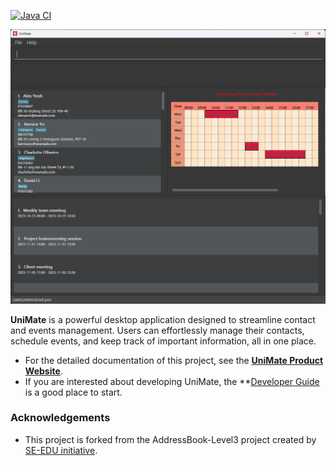 [![Java CI](https://github.com/AY2324S1-CS2103-F13-4/tp/actions/workflows/gradle.yml/badge.svg?branch=master)](https://github.com/AY2324S1-CS2103-F13-4/tp/actions/workflows/gradle.yml)

![Ui](docs/images/Ui.png)



**UniMate** is a powerful desktop application designed to streamline contact and events management.
Users can effortlessly manage their contacts, schedule events, and keep track of important information, all in one place.

* For the detailed documentation of this project, see the **[UniMate Product Website](https://ay2324s1-cs2103-f13-4.github.io/tp/)**.
* If you are interested about developing UniMate, the **[Developer Guide](https://ay2324s1-cs2103-f13-4.github.io/tp/DeveloperGuide.html) is a good place to start.

### Acknowledgements
- This project is forked from the AddressBook-Level3 project created by [SE-EDU initiative](https://se-education.org).
